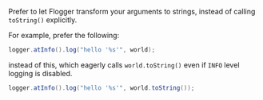 Prefer to let Flogger transform your arguments to strings, instead of calling
`toString()` explicitly.

For example, prefer the following:

```java
logger.atInfo().log("hello '%s'", world);
```

instead of this, which eagerly calls `world.toString()` even if `INFO` level
logging is disabled.

```java
logger.atInfo().log("hello '%s'", world.toString());
```
